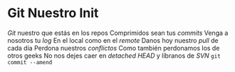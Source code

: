 # Git Nuestro Init 
*Git* nuestro que estás en los repos 
Comprimidos sean tus *commits* 
Venga a nosotros tu *log* 
En el local como en el *remote* 
Danos hoy nuestro *pull* de cada día 
Perdona nuestros *conflictos* Como también perdonamos los de otros geeks 
No nos dejes caer en *detached HEAD* 
y líbranos de *SVN* 
`git commit --amend`
